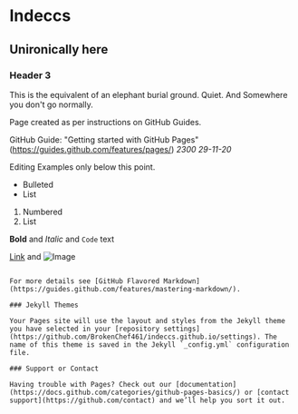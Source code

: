 # Indeccs
## Unironically here

### Header 3

This is the equivalent of an elephant burial ground. Quiet. And Somewhere you don't go normally.

Page created as per instructions on GitHub Guides.

GitHub Guide: "Getting started with GitHub Pages" (https://guides.github.com/features/pages/) 
_2300 29-11-20_



Editing Examples only below this point.

- Bulleted
- List

1. Numbered
2. List

**Bold** and _Italic_ and `Code` text

[Link](url) and ![Image](src)
```

For more details see [GitHub Flavored Markdown](https://guides.github.com/features/mastering-markdown/).

### Jekyll Themes

Your Pages site will use the layout and styles from the Jekyll theme you have selected in your [repository settings](https://github.com/BrokenChef461/indeccs.github.io/settings). The name of this theme is saved in the Jekyll `_config.yml` configuration file.

### Support or Contact

Having trouble with Pages? Check out our [documentation](https://docs.github.com/categories/github-pages-basics/) or [contact support](https://github.com/contact) and we’ll help you sort it out.
